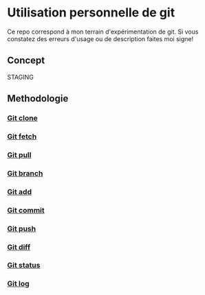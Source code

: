 # Utilisation personnelle de git

Ce repo correspond à mon terrain d'expérimentation de git. 
Si vous constatez des erreurs d'usage ou de description faites moi signe!

## Concept

STAGING 

## Methodologie

### [Git clone](GIT_CLONE.md)
### [Git fetch](GIT_FETCH.md)
### [Git pull](GIT_PULL.md)
### [Git branch](GIT_BRANCH.md)
### [Git add](GIT_ADD.md)
### [Git commit](GIT_COMMIT.md)
### [Git push](GIT_PUSH.md)

### [Git diff](GIT_DIFF.md)

### [Git status](GIT_STATUS.md)
### [Git log](GIT_LOG.md)

